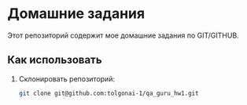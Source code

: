 # Домашние задания  
Этот репозиторий содержит мое домашние задания по GIT/GITHUB.  


## Как использовать  
1. Склонировать репозиторий:  
   ```bash
   git clone git@github.com:tolgonai-1/qa_guru_hw1.git

